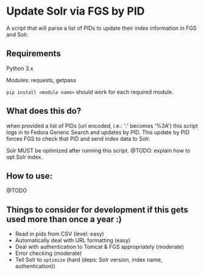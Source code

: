 # Update Solr via FGS by PID
A script that will parse a list of PIDs to update their index information in FGS and Solr.

Requirements
--
Python 3.x

Modules: requests, getpass

`pip install <module name>` should work for each required module.


What does this do?
--
when provided a list of PIDs (url encoded, i.e.: ':' becomes '%3A') this script
logs in to Fedora Generic Search and updates by PID. This update by PID forces
FGS to check that PID and send index data to Solr.

Solr MUST be optimized after running this script. @TODO: explain how to opt Solr index.


How to use:
--
@TODO


Things to consider for development if this gets used more than once a year :)
--
- Read in pids from CSV (level: easy)
- Automatically deal with URL formatting (easy)
- Deal with authentication to Tomcat & FGS appropriately (moderate)
- Error checking (moderate)
- Tell Solr to `optimize` (hard (deps: Solr version, index name, authentication))
